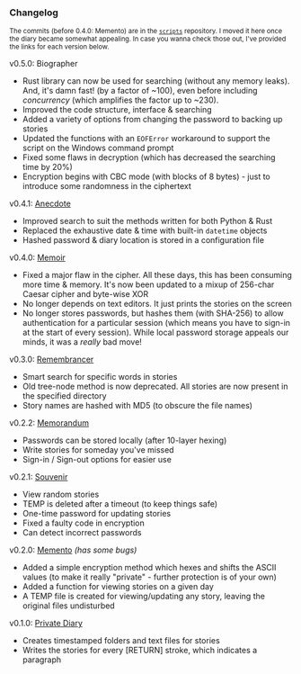 ### Changelog

<sup>The commits (before 0.4.0: Memento) are in the [`scripts`](https://github.com/Wafflespeanut/scripts) repository. I moved it here once the diary became somewhat appealing. In case you wanna check those out, I've provided the links for each version below.</sup>

v0.5.0: Biographer
- Rust library can now be used for searching (without any memory leaks). And, it's damn fast! (by a factor of ~100), even before including *concurrency* (which amplifies the factor up to ~230).
- Improved the code structure, interface & searching
- Added a variety of options from changing the password to backing up stories
- Updated the functions with an `EOFError` workaround to support the script on the Windows command prompt
- Fixed some flaws in decryption (which has decreased the searching time by 20%)
- Encryption begins with CBC mode (with blocks of 8 bytes) - just to introduce some randomness in the ciphertext

v0.4.1: [Anecdote](https://github.com/Wafflespeanut/anecdote/tree/6f7a80aa0ad24c299550e84e8d3ec0cf08bcbbc9)
- Improved search to suit the methods written for both Python & Rust
- Replaced the exhaustive date & time with built-in `datetime` objects
- Hashed password & diary location is stored in a configuration file

v0.4.0: [Memoir](https://github.com/Wafflespeanut/Memoir/tree/efc7cd4b15b1840c6b8d0a7c494690834e987cbe)
- Fixed a major flaw in the cipher. All these days, this has been consuming more time & memory. It's now been updated to a mixup of 256-char Caesar cipher and byte-wise XOR
- No longer depends on text editors. It just prints the stories on the screen
- No longer stores passwords, but hashes them (with SHA-256) to allow authentication for a particular session (which means you have to sign-in at the start of every session). While local password storage appeals our minds, it was a *really* bad move!

v0.3.0: [Remembrancer](https://github.com/Wafflespeanut/scripts/tree/be3b51c14c5e708baa4003adf3346f51f5720529/Remembrancer)
- Smart search for specific words in stories
- Old tree-node method is now deprecated. All stories are now present in the specified directory
- Story names are hashed with MD5 (to obscure the file names)

v0.2.2: [Memorandum](https://github.com/Wafflespeanut/scripts/tree/8850c831c10955b5c32d2710abfbfef916031792/Memorandum)
- Passwords can be stored locally (after 10-layer hexing)
- Write stories for someday you've missed
- Sign-in / Sign-out options for easier use

v0.2.1: [Souvenir](https://github.com/Wafflespeanut/scripts/tree/937d48dc3bc8608530253fc392594a90a4d59078/Memento)
- View random stories
- TEMP is deleted after a timeout (to keep things safe)
- One-time password for updating stories
- Fixed a faulty code in encryption
- Can detect incorrect passwords

v0.2.0: [Memento](https://github.com/Wafflespeanut/scripts/tree/7f2572857bbe86b2598d27ab7872017a580351ff/Memento) *(has some bugs)*
- Added a simple encryption method which hexes and shifts the ASCII values (to make it really "private" - further protection is of your own)
- Added a function for viewing stories on a given day
- A TEMP file is created for viewing/updating any story, leaving the original files undisturbed

v0.1.0: [Private Diary](https://github.com/Wafflespeanut/scripts/tree/64a9c8dd2470ec309a439a41568778187bbe8bb7/Private%20Diary)
- Creates timestamped folders and text files for stories
- Writes the stories for every [RETURN] stroke, which indicates a paragraph
